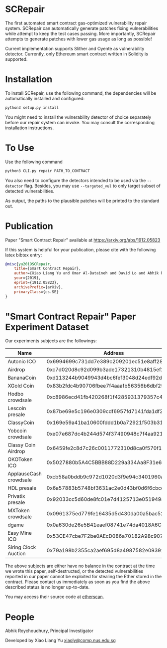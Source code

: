 SCRepair
===

The first automated smart contract gas-optimized vulnerability repair system. SCRepair can automatically generate patches fixing vulnerabilities while attempt to keep the test cases passing. More importantly, SCRepair attempts to generate patches with lower gas usage as long as possible!

Current implementation supports Slither and Oyente as vulnerability detector.
Currently, only Ethereum smart contract written in Solidity is supported.

Installation
===

To install SCRepair, use the following command, the dependencies will be automatically installed and configured:

```Bash
python3 setup.py install
```


You might need to install the vulnerability detector of choice separately before our repair system can invoke. You may consult the corresponding installation instructions.

To Use
===

Use the following command

```Bash
python3 CLI.py repair PATH_TO_CONTRACT
```

You also need to configure the detectors intended to be used via the `--detector` flag.
Besides, you may use `--targeted_vul` to only target subset of detected vulnerabilities.

As output, the paths to the plausible patches will be printed to the standard out.

Publication
===

Paper "Smart Contract Repair" available at https://arxiv.org/abs/1912.05823

If this system is helpful for your publication, please cite with the following latex bibtex entry:
```bibtex
@misc{yu2019SCRepair,
    title={Smart Contract Repair},
    author={Xiao Liang Yu and Omar Al-Bataineh and David Lo and Abhik Roychoudhury},
    year={2019},
    eprint={1912.05823},
    archivePrefix={arXiv},
    primaryClass={cs.SE}
}
```

"Smart Contract Repair" Paper Experiment Dataset
===

Our experiments subjects are the followings:

|Name|Address|
|--|--|
|Autonio	ICO| 0x6994699c731dd7e389c209201ec51e8aff283bf9|
|Airdrop|	0xc7d020d8c92d099b3ade17321310b4815ef20a90|
|BananaCoin|0xd113244b9049943d4bc6fef3048d24edf92dd788|
|XGold Coin|0x83b2fdc4b90706fbee7f4aaafb56356b6dbf25bd|
|Hodbo crowdsale|	0xc8986ecd41fb420268f1f4285931379357c4142b|
|Lescoin presale|	0x87be69e5c196e0309cdf6957fd7141fda1df2b97|
|ClassyCoin|	0x169e59a41ba10600fddd1b0a72921f503b31d96b|
|Yobcoin crowdsale|	0xe07e687dc4b244d574f37490948c7f4aa921d958|
|Classy Coin Airdrop|	0x6459fe2c8d7c26c0011772310d8ca0f570f1d667|
|OKOToken ICO|	0x5027880b5A4C5BBB88D229a334Aa8F31e6e67197|
|ApplauseCash crowdsale|	0xcb58a0bddb9c972d1020d3f9e94c3401960a12d8|
|HDL presale|	0x6a57883b5748bf3631ac2e0d43bf0d6f6cbcd16b|
|Privatix presale|	0x92033cc5d60de8fc01e7d4125713e05194989e1e|
|MXToken crowdsale|	0x0961375ed779fe16435d5d430da00a5bac527e46|
|dgame|	0x0a630de26e5B41eaef08741e74da4018A6C2E14c|
|Easy Mine ICO|	0x53CE47cbe7F2be0AEcD086a70182A98c907D024d|
|Siring Clock Auction|	0x79a198b2355ca2aef695d8a4987582e093911ebb|

The above subjects are either have no balance in the contract at the time we wrote this paper, self-destructed, 
or the detected vulnerabilities reported in our paper cannot be exploited for stealing the Ether stored in the contract.
Please contact us immediately as soon as you find the above described status is no longer up-to-date.

You may access their source code at [etherscan](https://etherscan.io).


People
===

Abhik Roychoudhury, Principal Investigator

Developed by Xiao Liang Yu <xiaoly@comp.nus.edu.sg>
